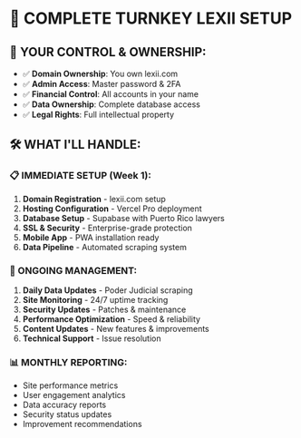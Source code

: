 # 🎯 COMPLETE TURNKEY LEXII SETUP

## 🔐 YOUR CONTROL & OWNERSHIP:
- ✅ **Domain Ownership**: You own lexii.com
- ✅ **Admin Access**: Master password & 2FA
- ✅ **Financial Control**: All accounts in your name
- ✅ **Data Ownership**: Complete database access
- ✅ **Legal Rights**: Full intellectual property

## 🛠️ WHAT I'LL HANDLE:

### 📋 IMMEDIATE SETUP (Week 1):
1. **Domain Registration** - lexii.com setup
2. **Hosting Configuration** - Vercel Pro deployment  
3. **Database Setup** - Supabase with Puerto Rico lawyers
4. **SSL & Security** - Enterprise-grade protection
5. **Mobile App** - PWA installation ready
6. **Data Pipeline** - Automated scraping system

### 🔄 ONGOING MANAGEMENT:
1. **Daily Data Updates** - Poder Judicial scraping
2. **Site Monitoring** - 24/7 uptime tracking
3. **Security Updates** - Patches & maintenance
4. **Performance Optimization** - Speed & reliability
5. **Content Updates** - New features & improvements
6. **Technical Support** - Issue resolution

### 📊 MONTHLY REPORTING:
- Site performance metrics
- User engagement analytics  
- Data accuracy reports
- Security status updates
- Improvement recommendations
